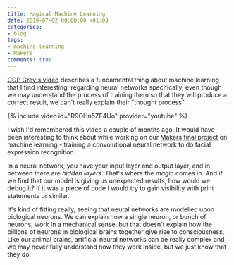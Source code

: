 ```yaml
---
title: Magical Machine Learning
date: 2019-07-02 00:00:00 +01:00
categories:
- blog
tags:
- machine learning
- Makers
comments: true
---
```


[CGP Grey's video](https://www.youtube.com/watch?v=R9OHn5ZF4Uo) describes a fundamental thing about machine learning that I find interesting: regarding neural networks specifically, even though we may understand the process of training them so that they will produce a correct result, we can't really explain their "thought process".<!--more-->

{% include video id="R9OHn5ZF4Uo" provider="youtube" %}

I wish I'd remembered this video a couple of months ago. It would have been interesting to think about while working on our [Makers final project](https://github.com/dafuloth/soda) on machine learning - training a convolutional neural network to do facial expression recognition.

In a neural network, you have your input layer and output layer, and in between there are *hidden layers*. That's where the *magic* comes in. And if we find that our model is giving us unexpected results, how would we debug it? If it was a piece of code I would try to gain visibility with print statements or similar.

It's kind of fitting really, seeing that neural networks are modelled upon biological neurons. We can explain how a single neuron, or bunch of neurons, work in a mechanical sense, but that doesn't explain how the billions of neurons in biological brains together give rise to consciousness. Like our animal brains, artificial neural networks can be really complex and we may never fully understand how they work inside, but we just know that they do.

